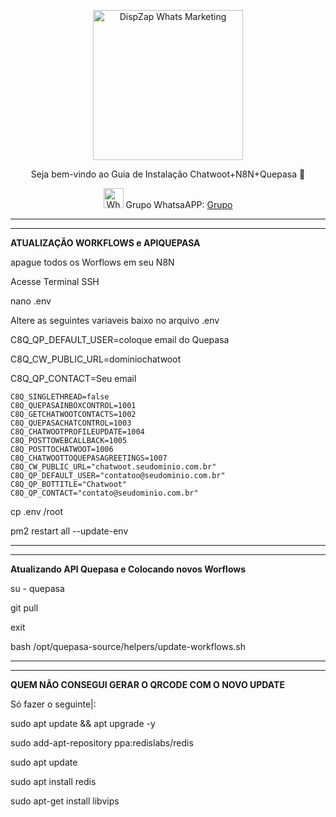 <p align="center">
<img src="https://cwmkt.com.br/wp-content/uploads/2023/08/logo-github-cwmkt.svg" alt="DispZap Whats Marketing" width="240" />
<p align="center">Seja bem-vindo ao Guia de Instalação Chatwoot+N8N+Quepasa 🚀</p>
</p>
  
<p align="center">
<img src="https://whatsapp.com/favicon.ico" alt="WhatsAPP-logo" width="32" />
<span>Grupo WhatsaAPP: </span>
<a href="https://link.cwmkt.com.br/grupo-whats" target="_blank">Grupo</a>
</p>

<hr />
<hr />



**ATUALIZAÇÃO WORKFLOWS e APIQUEPASA**

</p>
apague todos os Worflows em seu N8N
</p>
Acesse Terminal SSH
</p>
nano .env
</p>
Altere as seguintes variaveis baixo no arquivo .env
</p>
C8Q_QP_DEFAULT_USER=coloque email do Quepasa
</p>
C8Q_CW_PUBLIC_URL=dominiochatwoot
</p>
C8Q_QP_CONTACT=Seu email
</p>

```
C8Q_SINGLETHREAD=false
C8Q_QUEPASAINBOXCONTROL=1001
C8Q_GETCHATWOOTCONTACTS=1002
C8Q_QUEPASACHATCONTROL=1003
C8Q_CHATWOOTPROFILEUPDATE=1004
C8Q_POSTTOWEBCALLBACK=1005
C8Q_POSTTOCHATWOOT=1006
C8Q_CHATWOOTTOQUEPASAGREETINGS=1007
C8Q_CW_PUBLIC_URL="chatwoot.seudominio.com.br"
C8Q_QP_DEFAULT_USER="contatoo@seudominio.com.br"
C8Q_QP_BOTTITLE="Chatwoot"
C8Q_QP_CONTACT="contato@seudominio.com.br"
```

</p>
cp .env /root
</p>
</p>
pm2 restart all --update-env
</p>


<hr />
<hr />

**Atualizando API Quepasa e Colocando novos Worflows**

</p>
su - quepasa
</p>
git pull
</p>
exit
</p>
bash /opt/quepasa-source/helpers/update-workflows.sh
</p>

<hr />
<hr />

**QUEM NÃO CONSEGUI GERAR O QRCODE COM O NOVO UPDATE**

</p>
Só fazer o seguinte|:
</p>
sudo apt update && apt upgrade -y
</p>
sudo add-apt-repository ppa:redislabs/redis
</p>
sudo apt update
</p>
sudo apt install redis
</p>
sudo apt-get install libvips
</p>


